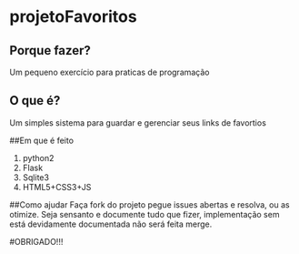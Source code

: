 # projetoFavoritos

## Porque fazer?
Um pequeno exercício para praticas de programação

## O que é?
Um simples sistema para guardar e gerenciar seus links de favortios

##Em que é feito
1. python2
2. Flask
3. Sqlite3
4. HTML5+CSS3+JS

##Como ajudar
Faça fork do projeto pegue issues abertas e resolva, ou as otimize.
Seja sensanto e documente tudo que fizer, implementação sem está devidamente documentada não será feita merge.

#OBRIGADO!!!

